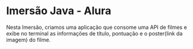 # Imersão Java - Alura
Nesta Imersão, criamos uma aplicação que consome uma API de filmes e exibe no terminal as informações de título, pontuação e o poster(link da imagem) do filme.
